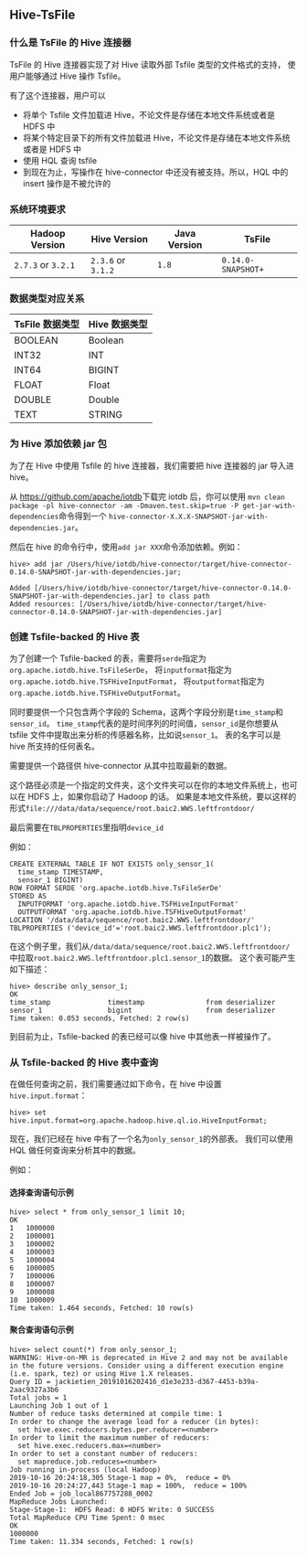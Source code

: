 <!--

    Licensed to the Apache Software Foundation (ASF) under one
    or more contributor license agreements.  See the NOTICE file
    distributed with this work for additional information
    regarding copyright ownership.  The ASF licenses this file
    to you under the Apache License, Version 2.0 (the
    "License"); you may not use this file except in compliance
    with the License.  You may obtain a copy of the License at
    
        http://www.apache.org/licenses/LICENSE-2.0
    
    Unless required by applicable law or agreed to in writing,
    software distributed under the License is distributed on an
    "AS IS" BASIS, WITHOUT WARRANTIES OR CONDITIONS OF ANY
    KIND, either express or implied.  See the License for the
    specific language governing permissions and limitations
    under the License.

-->

## Hive-TsFile

### 什么是 TsFile 的 Hive 连接器

TsFile 的 Hive 连接器实现了对 Hive 读取外部 Tsfile 类型的文件格式的支持，
使用户能够通过 Hive 操作 Tsfile。

有了这个连接器，用户可以
* 将单个 Tsfile 文件加载进 Hive，不论文件是存储在本地文件系统或者是 HDFS 中
* 将某个特定目录下的所有文件加载进 Hive，不论文件是存储在本地文件系统或者是 HDFS 中
* 使用 HQL 查询 tsfile
* 到现在为止，写操作在 hive-connector 中还没有被支持。所以，HQL 中的 insert 操作是不被允许的

### 系统环境要求

|Hadoop Version |Hive Version | Java Version | TsFile |
|-------------  |------------ | ------------ |------------ |
| `2.7.3` or `3.2.1`       |    `2.3.6` or `3.1.2`  | `1.8`        | `0.14.0-SNAPSHOT+`|

### 数据类型对应关系

| TsFile 数据类型   | Hive 数据类型 |
| ---------------- | --------------- |
| BOOLEAN          | Boolean         |
| INT32            | INT             |
| INT64       	   | BIGINT          |
| FLOAT       	   | Float           |
| DOUBLE      	   | Double          |
| TEXT      	   | STRING          |

### 为 Hive 添加依赖 jar 包

为了在 Hive 中使用 Tsfile 的 hive 连接器，我们需要把 hive 连接器的 jar 导入进 hive。

从 <https://github.com/apache/iotdb>下载完 iotdb 后，你可以使用 `mvn clean package -pl hive-connector -am -Dmaven.test.skip=true -P get-jar-with-dependencies`命令得到一个 `hive-connector-X.X.X-SNAPSHOT-jar-with-dependencies.jar`。

然后在 hive 的命令行中，使用`add jar XXX`命令添加依赖。例如：

```shell
hive> add jar /Users/hive/iotdb/hive-connector/target/hive-connector-0.14.0-SNAPSHOT-jar-with-dependencies.jar;

Added [/Users/hive/iotdb/hive-connector/target/hive-connector-0.14.0-SNAPSHOT-jar-with-dependencies.jar] to class path
Added resources: [/Users/hive/iotdb/hive-connector/target/hive-connector-0.14.0-SNAPSHOT-jar-with-dependencies.jar]
```

### 创建 Tsfile-backed 的 Hive 表

为了创建一个 Tsfile-backed 的表，需要将`serde`指定为`org.apache.iotdb.hive.TsFileSerDe`，
将`inputformat`指定为`org.apache.iotdb.hive.TSFHiveInputFormat`，
将`outputformat`指定为`org.apache.iotdb.hive.TSFHiveOutputFormat`。

同时要提供一个只包含两个字段的 Schema，这两个字段分别是`time_stamp`和`sensor_id`。
`time_stamp`代表的是时间序列的时间值，`sensor_id`是你想要从 tsfile 文件中提取出来分析的传感器名称，比如说`sensor_1`。
表的名字可以是 hive 所支持的任何表名。

需要提供一个路径供 hive-connector 从其中拉取最新的数据。

这个路径必须是一个指定的文件夹，这个文件夹可以在你的本地文件系统上，也可以在 HDFS 上，如果你启动了 Hadoop 的话。
如果是本地文件系统，要以这样的形式`file:///data/data/sequence/root.baic2.WWS.leftfrontdoor/`

最后需要在`TBLPROPERTIES`里指明`device_id`

例如：

```
CREATE EXTERNAL TABLE IF NOT EXISTS only_sensor_1(
  time_stamp TIMESTAMP,
  sensor_1 BIGINT)
ROW FORMAT SERDE 'org.apache.iotdb.hive.TsFileSerDe'
STORED AS
  INPUTFORMAT 'org.apache.iotdb.hive.TSFHiveInputFormat'
  OUTPUTFORMAT 'org.apache.iotdb.hive.TSFHiveOutputFormat'
LOCATION '/data/data/sequence/root.baic2.WWS.leftfrontdoor/'
TBLPROPERTIES ('device_id'='root.baic2.WWS.leftfrontdoor.plc1');
```

在这个例子里，我们从`/data/data/sequence/root.baic2.WWS.leftfrontdoor/`中拉取`root.baic2.WWS.leftfrontdoor.plc1.sensor_1`的数据。
这个表可能产生如下描述：

```
hive> describe only_sensor_1;
OK
time_stamp          	timestamp              	from deserializer
sensor_1            	bigint              	from deserializer
Time taken: 0.053 seconds, Fetched: 2 row(s)
```

到目前为止，Tsfile-backed 的表已经可以像 hive 中其他表一样被操作了。

### 从 Tsfile-backed 的 Hive 表中查询

在做任何查询之前，我们需要通过如下命令，在 hive 中设置`hive.input.format`：

```
hive> set hive.input.format=org.apache.hadoop.hive.ql.io.HiveInputFormat;
```

现在，我们已经在 hive 中有了一个名为`only_sensor_1`的外部表。
我们可以使用 HQL 做任何查询来分析其中的数据。

例如：

#### 选择查询语句示例

```
hive> select * from only_sensor_1 limit 10;
OK
1	1000000
2	1000001
3	1000002
4	1000003
5	1000004
6	1000005
7	1000006
8	1000007
9	1000008
10	1000009
Time taken: 1.464 seconds, Fetched: 10 row(s)
```

#### 聚合查询语句示例

```
hive> select count(*) from only_sensor_1;
WARNING: Hive-on-MR is deprecated in Hive 2 and may not be available in the future versions. Consider using a different execution engine (i.e. spark, tez) or using Hive 1.X releases.
Query ID = jackietien_20191016202416_d1e3e233-d367-4453-b39a-2aac9327a3b6
Total jobs = 1
Launching Job 1 out of 1
Number of reduce tasks determined at compile time: 1
In order to change the average load for a reducer (in bytes):
  set hive.exec.reducers.bytes.per.reducer=<number>
In order to limit the maximum number of reducers:
  set hive.exec.reducers.max=<number>
In order to set a constant number of reducers:
  set mapreduce.job.reduces=<number>
Job running in-process (local Hadoop)
2019-10-16 20:24:18,305 Stage-1 map = 0%,  reduce = 0%
2019-10-16 20:24:27,443 Stage-1 map = 100%,  reduce = 100%
Ended Job = job_local867757288_0002
MapReduce Jobs Launched:
Stage-Stage-1:  HDFS Read: 0 HDFS Write: 0 SUCCESS
Total MapReduce CPU Time Spent: 0 msec
OK
1000000
Time taken: 11.334 seconds, Fetched: 1 row(s)
```
